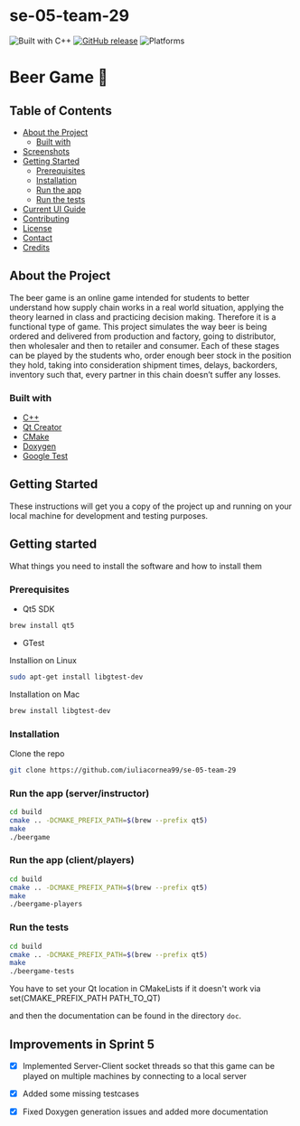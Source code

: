 # se-05-team-29

![Built with C++](https://img.shields.io/badge/Built%20with-C%2B%2B-blue)
[![GitHub release](https://img.shields.io/github/release/Naereen/StrapDown.js.svg)](https://GitHub.com/Naereen/StrapDown.js/releases/)
![Platforms](https://img.shields.io/badge/platform-linux--64%20%7C%20win--32%20%7C%20osx--64%20%7C%20win--64-lightgrey)

#   Beer Game 🍻

## Table of Contents

* [About the Project](#about-the-project)
    * [Built with](#built-with)
* [Screenshots](#screenshots)
* [Getting Started](#getting-started)
    * [Prerequisites](#prerequisites)
    * [Installation](#installation)
    * [Run the app](#run-the-app)
    * [Run the tests](#run-the-tests)
* [Current UI Guide](#current-ui-guide)
* [Contributing](#contributing)
* [License](#license)
* [Contact](#contact)
* [Credits](#credits)

## About the Project
The beer game is an online game intended for students to better understand how supply chain works in a real world situation, applying the theory learned in class and practicing decision making. Therefore it is a functional type of game. This project simulates the way beer is being ordered and delivered from production and factory, going to distributor, then wholesaler and then to retailer and consumer. Each of these stages can be played by the students who, order enough beer stock in the position they hold, taking into consideration shipment times, delays, backorders, inventory such that, every partner in this chain doesn’t suffer any losses.

### Built with
* [C++](http://www.cplusplus.com)
* [Qt Creator](https://www.qt.io/download)
* [CMake](https://cmake.org/cmake-tutorial)
* [Doxygen](http://www.doxygen.nl/manual/starting.html)
* [Google Test](https://github.com/janoszen/clion-project-stub/blob/master/gtests/googletest/docs/Primer.md)

## Getting Started

These instructions will get you a copy of the project up and running on your local machine for development and testing purposes.

## Getting started

What things you need to install the software and how to install them

### Prerequisites
* Qt5 SDK
```sh
brew install qt5
```
* GTest

Installion on Linux
```sh
sudo apt-get install libgtest-dev
```

Installation on Mac
```sh
brew install libgtest-dev
```

### Installation
Clone the repo
```sh
git clone https://github.com/iuliacornea99/se-05-team-29
```

### Run the app (server/instructor)
```sh
cd build
cmake .. -DCMAKE_PREFIX_PATH=$(brew --prefix qt5)
make
./beergame
```
### Run the app (client/players)
```sh
cd build
cmake .. -DCMAKE_PREFIX_PATH=$(brew --prefix qt5)
make
./beergame-players
```

### Run the tests
```sh
cd build
cmake .. -DCMAKE_PREFIX_PATH=$(brew --prefix qt5)
make
./beergame-tests
```

You have to set your Qt location in CMakeLists if it doesn't work via set(CMAKE_PREFIX_PATH PATH_TO_QT)

and then the documentation can be found in the directory `doc`.
        
## Improvements in Sprint 5
- [x] Implemented Server-Client socket threads so that this game can be played on multiple machines by connecting to a local server
- [x] Added some missing testcases
- [x] Fixed Doxygen generation issues and added more documentation


